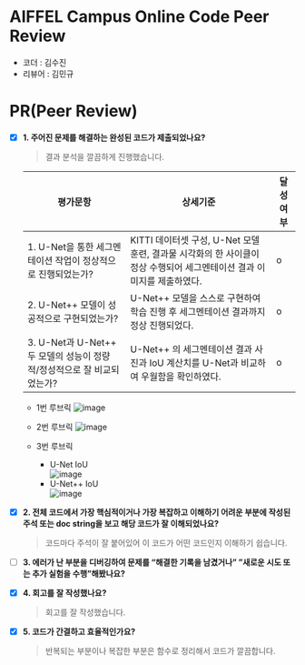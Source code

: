 # AIFFEL Campus Online Code Peer Review
- 코더 : 김수진
- 리뷰어 : 김민규

# PR(Peer Review)
- [x]  **1. 주어진 문제를 해결하는 완성된 코드가 제출되었나요?**

     >결과 분석을 깔끔하게 진행했습니다.

     | 평가문항                                                               | 상세기준                                                                                                               | 달성여부 |
     | ---------------------------------------------------------------------- | ---------------------------------------------------------------------------------------------------------------------- | -------- |
     | 1. U-Net을 통한 세그멘테이션 작업이 정상적으로 진행되었는가?           | KITTI 데이터셋 구성, U-Net 모델 훈련, 결과물 시각화의 한 사이클이 정상 수행되어 세그멘테이션 결과 이미지를 제출하였다. |o          |
     | 2. U-Net++ 모델이 성공적으로 구현되었는가?                             | U-Net++ 모델을 스스로 구현하여 학습 진행 후 세그멘테이션 결과까지 정상 진행되었다.                                     |o          |
     | 3. U-Net과 U-Net++ 두 모델의 성능이 정량적/정성적으로 잘 비교되었는가? | U-Net++ 의 세그멘테이션 결과 사진과 IoU 계산치를 U-Net과 비교하여 우월함을 확인하였다.                                 |o          |

     - 1번 루브릭
     ![image](https://github.com/sujin7822/AIFFEL_QUEST/assets/68997408/f8bcfa9f-9072-4d0b-bd54-1c9014714585)
     - 2번 루브릭
     ![image](https://github.com/sujin7822/AIFFEL_QUEST/assets/68997408/699a1112-cfb0-4789-9164-40b18615ee6a)

     - 3번 루브릭
       - U-Net IoU  
         ![image](https://github.com/sujin7822/AIFFEL_QUEST/assets/68997408/29cb7f7a-a27d-4cb5-8d88-ce656aeffdea)
       - U-Net++ IoU  
         ![image](https://github.com/sujin7822/AIFFEL_QUEST/assets/68997408/7caa9308-3660-4b56-8c5c-41ca87c42c1a)

- [x]  **2. 전체 코드에서 가장 핵심적이거나 가장 복잡하고 이해하기 어려운 부분에 작성된 주석 또는 doc string을 보고 해당 코드가 잘 이해되었나요?**
     >코드마다 주석이 잘 붙어있어 이 코드가 어떤 코드인지 이해하기 쉽습니다.
     
- [ ]  **3. 에러가 난 부분을 디버깅하여 문제를 “해결한 기록을 남겼거나” ”새로운 시도 또는 추가 실험을 수행”해봤나요?**

- [x]  **4. 회고를 잘 작성했나요?**
     >회고를 잘 작성했습니다.


       
- [x]  **5. 코드가 간결하고 효율적인가요?**
     >반복되는 부분이나 복잡한 부분은 함수로 정리해서 코드가 깔끔합니다.  
